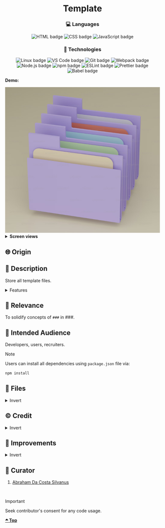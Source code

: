 <div align='center'>

# Template
</div>
<div align='center'>
    <h3>💻 Languages</h3>
    <img src="https://img.shields.io/badge/HTML5-E34F26?style=for-the-badge&logo=html5&logoColor=white" alt="HTML badge">
    <img src="https://img.shields.io/badge/CSS3-1572B6?style=for-the-badge&logo=css3&logoColor=white" alt="CSS badge">
    <img src="https://img.shields.io/badge/JavaScript-F7DF1E?style=for-the-badge&logo=javascript&logoColor=black" alt="JavaScript badge">
    <h3>🔧 Technologies</h3>
    <img src="https://img.shields.io/badge/Linux-FCC624?style=for-the-badge&logo=linux&logoColor=black" alt="Linux badge">
    <img src="https://img.shields.io/badge/VS_Code-007ACC?style=for-the-badge&logo=visual-studio-code&logoColor=white" alt="VS Code badge">
    <img src="https://img.shields.io/badge/Git-F05032?style=for-the-badge&logo=git&logoColor=white" alt="Git badge">
    <img src="https://img.shields.io/badge/Webpack-8DD6F9?style=for-the-badge&logo=webpack&logoColor=black" alt="Webpack badge">
    <img src="https://img.shields.io/badge/Node.js-43853D?style=for-the-badge&logo=node.js&logoColor=white" alt="Node.js badge">
    <img src="https://img.shields.io/badge/npm-CB3837?style=for-the-badge&logo=npm&logoColor=white" alt="npm badge">
    <img src="https://img.shields.io/badge/ESLint-4B32C3?style=for-the-badge&logo=eslint&logoColor=white" alt="ESLint badge">
    <img src="https://img.shields.io/badge/Prettier-F7B93E?style=for-the-badge&logo=prettier&logoColor=black" alt="Prettier badge">
<img src="https://img.shields.io/badge/Babel-F7B93E?style=for-the-badge&logo=babel&logoColor=black" alt="Babel badge">
    <!-- <h4><a href="https://asdacosta.github.io/###/">Live Preview</a></h4> -->
</div>

**Demo:**

<img src="./readme-assets/folder.png" alt="folder">
<!-- ![Live Demo](./readme-assets/) -->

<details>

**<summary>Screen views</summary>**

**Desktop View:**

<!-- <img src="./readme-assets/desktop.png" alt="desktop view"> -->
<br>

**Mobile View:**

<img src="./readme-assets/mobile.png" alt="desktop view">


</details>

## 🌐 Origin
<!-- [The Odin Project](https://www.theodinproject.com/) -->

## 📝 Description
Store all template files.

<details>
<summary>Features</summary>

* ###

</details>

## 🎯 Relevance
To solidify concepts of `###` in ###. 

## 👥 Intended Audience
Developers, users, recruiters.

> [!NOTE]
> Users can install all dependencies using `package.json` file via:
> ```bash
> npm install
> ```

## 📂 Files
<details>
<summary>Invert</summary>

| File | Description |
| - | - |
|`src/*`| Source files that are bundled into the output directory `dist/`.|
|`src/index.js`| The main JavaScript entry point that bundling begins.|
|`dist/*`| Output files from bundling of files in directory `src/`.|
|`dist/main.js`| Main JavaScript output file that contains the bundled JavaScript code. Code is minified and optimized for deployment (Due to mode set to production in webpack config). |
|`package*`| Contains details of project and dependencies versions.|
| `algorithm.txt` | Algorithm for `JavaScript`. |
|`readme-assets/*`| Live demo and different screen views used in `README.md`.|

</details>

## ©️ Credit
<details>
<summary>Invert</summary>

| File | Description |
| - | - |
|`src/assets/###`| Photo created by ### on [###]().|


</details>

## 🔄 Improvements
<details>
<summary>Invert</summary>

- [ ] ###

</details>

## 👤 Curator
1. [Abraham Da Costa Silvanus](https://github.com/asdacosta) 

<br>

> [!IMPORTANT]
> Seek contributor's consent for any code usage.

**[🞁 Top](#template)**